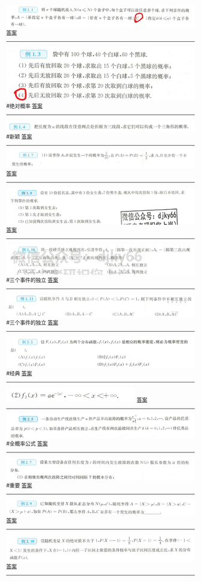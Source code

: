 ![](附件/Pasted%20image%2020221016153910.png)
[答案](概率论/答案.md#^06l5bg)

---
![](附件/Pasted%20image%2020221016154315.png)
#绝对概率
[答案](概率论/答案.md#^9n2yna)

---
![](附件/Pasted%20image%2020221016155104.png)
#新颖 
[答案](概率论/答案.md#^pa9hdq)

---
![](附件/Pasted%20image%2020221016155847.png)
[答案](概率论/答案.md#^v8u6em)

---
![](附件/Pasted%20image%2020221016160209.png)
[答案](概率论/答案.md#^o72m6f)

---
![](附件/Pasted%20image%2020221016162321.png)
#三个事件的独立
[答案](概率论/答案.md#^0nsam9)

---
![](附件/Pasted%20image%2020221016162748.png)
#三个事件的独立 
[答案](概率论/答案.md#^qgkmmk)

---
![](附件/Pasted%20image%2020221016164255.png)
#经典 
[答案](概率论/答案.md#^ffgbnz)

---
![](附件/Pasted%20image%2020221016164537.png)
[答案](概率论/答案.md#^0vha3s)

---
![](附件/Pasted%20image%2020221016164835.png)
#全概率公式
[答案](概率论/答案.md#^4ie55m)

---
![](附件/Pasted%20image%2020221016165903.png)
#重要 
[答案](概率论/答案.md#^xag004)

---
![](附件/Pasted%20image%2020221016170832.png)
[答案](概率论/答案.md#^ilc58v)

---
![](附件/Pasted%20image%2020221016171057.png)
[答案](概率论/答案.md#^xppwmt)

---

